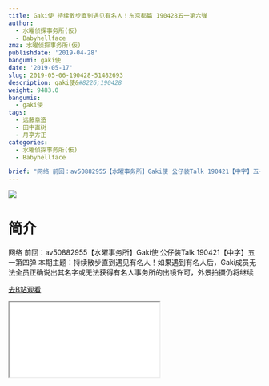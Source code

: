 ```yaml
---
title: Gaki使 持续散步直到遇见有名人！东京都篇 190428五一第六弹
author:
  - 水曜侦探事务所(仮)
  - Babyhellface
zmz: 水曜侦探事务所(仮)
publishdate: '2019-04-28'
bangumi: gaki使
date: '2019-05-17'
slug: 2019-05-06-190428-51482693
description: gaki使&#8226;190428
weight: 9483.0
bangumis:
  - gaki使
tags:
  - 远藤章造
  - 田中直树
  - 月亭方正
categories:
  - 水曜侦探事务所(仮)
  - Babyhellface

brief: "网络 前回：av50882955【水曜事务所】Gaki使 公仔装Talk 190421【中字】五一第四弹 本期主题：持续散步直到遇见有名人！如果遇到有名人后，Gaki成员无法全员正确说出其名字或无法获得有名人事务所的出镜许可，外景拍摄仍将继续"
---
```

![](NA)
# 简介  
网络
前回：av50882955【水曜事务所】Gaki使 公仔装Talk 190421【中字】五一第四弹
本期主题：持续散步直到遇见有名人！如果遇到有名人后，Gaki成员无法全员正确说出其名字或无法获得有名人事务所的出镜许可，外景拍摄仍将继续  

[去B站观看](https://www.bilibili.com/video/av51482693/)
<div class ="resp-container"><iframe class="testiframe" src="//player.bilibili.com/player.html?aid=51482693"", scrolling="no", allowfullscreen="true" > </iframe></div> 
